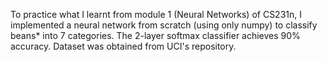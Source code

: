 To practice what I learnt from module 1 (Neural Networks) of CS231n, I implemented a neural network from scratch (using only numpy) to classify beans* into 7 categories.
The 2-layer softmax classifier achieves 90% accuracy. Dataset was obtained from UCI's repository.
